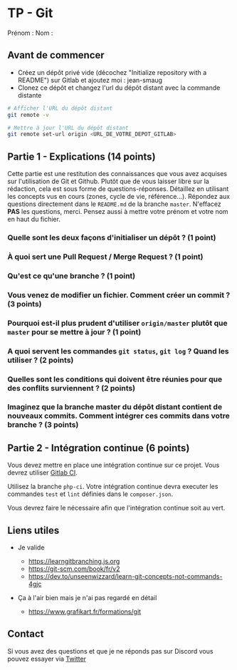 # TP - Git

Prénom :
Nom :

## Avant de commencer

- Créez un dépôt privé vide (décochez "Initialize repository with a README") sur Gitlab et ajoutez moi : jean-smaug
- Clonez ce dépôt et changez l'url du dépôt distant avec la commande distante

```bash
# Afficher l'URL du dépôt distant
git remote -v

# Mettre à jour l'URL du dépôt distant
git remote set-url origin <URL_DE_VOTRE_DEPOT_GITLAB>
```

## Partie 1 - Explications (14 points)

Cette partie est une restitution des connaissances que vous avez acquises sur l'utilisation de Git et Github. Plutôt que de vous laisser libre sur la rédaction, cela est sous forme de questions-réponses. Détaillez en utilisant les concepts vus en cours (zones, cycle de vie, référence...).
Répondez aux questions directement dans le `README.md` de la branche `master`. N'effacez **PAS** les questions, merci.
Pensez aussi à mettre votre prénom et votre nom en haut du fichier.

### Quelle sont les deux façons d'initialiser un dépôt ? (1 point)

<!-- TODO: répondre ici -->

### À quoi sert une Pull Request / Merge Request ? (1 point)

<!-- TODO: répondre ici -->

### Qu'est ce qu'une branche ? (1 point)

<!-- TODO: répondre ici -->

### Vous venez de modifier un fichier. Comment créer un commit ? (3 points)

<!-- TODO: répondre ici -->

### Pourquoi est-il plus prudent d'utiliser `origin/master` plutôt que `master` pour se mettre à jour ? (1 point)

<!-- TODO: répondre ici -->

### A quoi servent les commandes `git status`, `git log` ? Quand les utiliser ? (2 points)

<!-- TODO: répondre ici -->

### Quelles sont les conditions qui doivent être réunies pour que des conflits surviennent ? (2 points)

<!-- TODO: répondre ici -->

### Imaginez que la branche master du dépôt distant contient de nouveaux commits. Comment intégrer ces commits dans votre branche ? (3 points)

<!-- TODO: répondre ici -->

## Partie 2 - Intégration continue (6 points)

Vous devez mettre en place une intégration continue sur ce projet. Vous devrez utiliser [Gitlab CI](https://docs.gitlab.com/ee/ci/README.html).

Utilisez la branche `php-ci`.
Votre intégration continue devra executer les commandes `test` et `lint` définies dans le `composer.json`.

Vous devrez faire le nécessaire afin que l'intégration continue soit au vert.

## Liens utiles

- Je valide

  - https://learngitbranching.js.org
  - https://git-scm.com/book/fr/v2
  - https://dev.to/unseenwizzard/learn-git-concepts-not-commands-4gjc

- Ça à l'air bien mais je n'ai pas regardé en détail

  - https://www.grafikart.fr/formations/git

## Contact

Si vous avez des questions et que je ne réponds pas sur Discord vous pouvez essayer via [Twitter](https://twitter.com/_MaximeBlanc)
